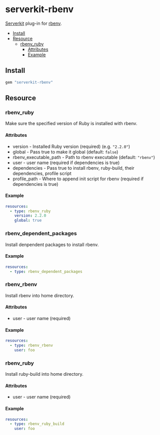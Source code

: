 # serverkit-rbenv
[Serverkit](https://github.com/r7kamura/serverkit) plug-in for [rbenv](https://github.com/sstephenson/rbenv).

- [Install](#install)
- [Resource](#resource)
  - [rbenv_ruby](#rbenv_ruby)
    - [Attributes](#attributes)
    - [Example](#example)

## Install
```rb
gem "serverkit-rbenv"
```

## Resource
### rbenv_ruby
Make sure the specified version of Ruby is installed with rbenv.

#### Attributes
- version - Installed Ruby version (required) (e.g. `"2.2.0"`)
- global - Pass true to make it global (default: `false`)
- rbenv_executable_path - Path to rbenv executable (default: `"rbenv"`)
- user - user name (required if dependencies is true)
- dependencies - Pass true to install rbenv, ruby-build, their dependencies, profile script
- profile_path - Where to append init script for rbenv (required if dependencies is true)

#### Example
```yml
resources:
  - type: rbenv_ruby
    version: 2.2.0
    global: true
```

### rbenv_dependent_packages
Install denpendent packages to install rbenv.

#### Example
```yml
resources:
  - type: rbenv_dependent_packages
```

### rbenv_rbenv
Install rbenv into home directory.

#### Attributes
- user - user name (required)

#### Example
```yml
resources:
  - type: rbenv_rbenv
    user: foo
```

### rbenv_ruby
Install ruby-build into home directory.

#### Attributes
- user - user name (required)

#### Example
```yml
resources:
  - type: rbenv_ruby_build
    user: foo
```
